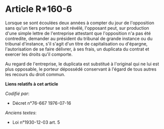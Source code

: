 # Article R*160-6

Lorsque se sont écoulées deux années à compter du jour de l'opposition sans qu'un tiers porteur se soit révélé, l'opposant
peut, sur production d'une simple lettre de l'entreprise attestant que l'opposition n'a pas été contredite, demander au
président du tribunal de grande instance ou du tribunal d'instance, s'il s'agit d'un titre de capitalisation ou d'épargne,
l'autorisation de se faire délivrer, à ses frais, un duplicata du contrat et exercer les droits qu'il comporte.

Au regard de l'entreprise, le duplicata est substitué à l'original qui ne lui est plus opposable, le porteur dépossédé
conservant à l'égard de tous autres les recours du droit commun.

**Liens relatifs à cet article**

_Codifié par_:

  - Décret n°76-667 1976-07-16

_Anciens textes_:

  - Loi n°1930-12-03 art. 5
